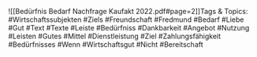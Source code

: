 
![[Bedürfnis Bedarf Nachfrage Kaufakt 2022.pdf#page=2]]Tags & Topics:
   #Wirtschaftssubjekten
   #Ziels
   #Freundschaft
   #Fredmund
   #Bedarf
   #Liebe
   #Gut
   #Text
   #Texte
   #Leiste
   #Bedürfniss
   #Dankbarkeit
   #Angebot
   #Nutzung
   #Leisten
   #Gutes
   #Mittel
   #Dienstleistung
   #Ziel
   #Zahlungsfähigkeit
   #Bedürfnisses
   #Wenn
   #Wirtschaftsgut
   #Nicht
   #Bereitschaft